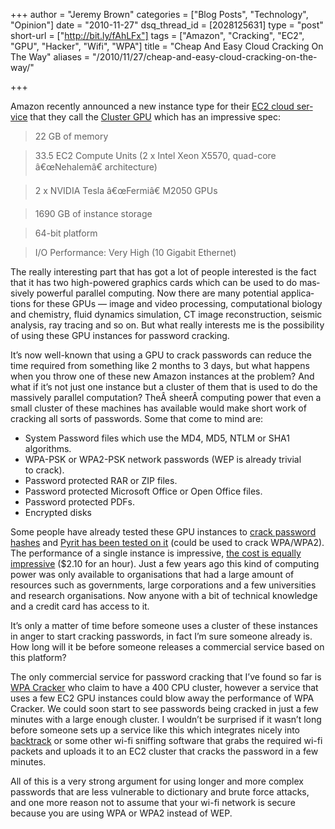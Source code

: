 +++
author = "Jeremy Brown"
categories = ["Blog Posts", "Technology", "Opinion"]
date = "2010-11-27"
dsq_thread_id = [2028125631]
type = "post"
short-url = ["http://bit.ly/fAhLFx"]
tags = ["Amazon", "Cracking", "EC2", "GPU", "Hacker", "Wifi", "WPA"]
title = "Cheap And Easy Cloud Cracking On The Way"
aliases = "/2010/11/27/cheap-and-easy-cloud-cracking-on-the-way/"

+++

Ama­zon recently announced a new instance type for their [EC2 cloud ser­vice][1] that they call the [Clus­ter GPU][2] which has an impres­sive spec:

> 22 GB of mem­ory

> 33.5 EC2 Com­pute Units (2 x Intel Xeon X5570, quad-core â€œNehalemâ€ archi­tec­ture)

> 2 x NVIDIA Tesla â€œFer­miâ€ M2050 GPUs

> 1690 GB of instance stor­age

> 64-bit plat­form

> I/O Per­for­mance: Very High (10 Giga­bit Ethernet)

The really inter­est­ing part that has got a lot of peo­ple inter­ested is the fact that it has two high-powered graph­ics cards which can be used to do mas­sively pow­er­ful par­al­lel com­put­ing. Now there are many poten­tial appli­ca­tions for these GPUs — image and video pro­cess­ing, com­pu­ta­tional biol­ogy and chem­istry, fluid dynam­ics sim­u­la­tion, CT image recon­struc­tion, seis­mic analy­sis, ray trac­ing and so on. <span class="pullquote">But what really inter­ests me is the pos­si­bil­ity of using these GPU instances for pass­word cracking.</span>

It’s now well-known that using a GPU to crack pass­words can reduce the time required from some­thing like 2 months to 3 days, but what hap­pens when you throw one of these new Ama­zon instances at the prob­lem? And what if it’s not just one instance but a clus­ter of them that is used to do the mas­sively par­al­lel com­pu­ta­tion? TheÂ sheerÂ com­put­ing power that even a small clus­ter of these machines has avail­able would make short work of crack­ing all sorts of pass­words. Some that come to mind are:

  * Sys­tem Pass­word files which use the MD4, MD5, NTLM or SHA1 algorithms.
  * WPA-PSK or WPA2-PSK net­work pass­words (WEP is already triv­ial to crack).
  * Pass­word pro­tected RAR or ZIP files.
  * Pass­word pro­tected Microsoft Office or Open Office files.
  * Pass­word pro­tected PDFs.
  * Encrypted disks

Some peo­ple have already tested these GPU instances to [crack pass­word hashes][3] and [Pyrit has been tested on it][4] (could be used to crack WPA/WPA2). The per­for­mance of a sin­gle instance is impres­sive, [the cost is equally impres­sive][5] ($2.10 for an hour). Just a few years ago this kind of com­put­ing power was only avail­able to organ­i­sa­tions that had a large amount of resources such as gov­ern­ments, large cor­po­ra­tions and a few uni­ver­si­ties and research organ­i­sa­tions. Now any­one with a bit of tech­ni­cal knowl­edge and a credit card has access to it.

It’s only a mat­ter of time before some­one uses a clus­ter of these instances in anger to start crack­ing pass­words, in fact I’m sure some­one already is. How long will it be before some­one releases a com­mer­cial ser­vice based on this platform?

The only com­mer­cial ser­vice for pass­word crack­ing that I’ve found so far is [WPA Cracker][6] who claim to have a 400 CPU clus­ter, how­ever a ser­vice that uses a few EC2 GPU instances could blow away the per­for­mance of WPA Cracker. We could soon start to see pass­words being cracked in just a few min­utes with a large enough clus­ter. I wouldn’t be sur­prised if it wasn’t long before some­one sets up a ser­vice like this which inte­grates nicely into [back­track][7] or some other wi-fi sniff­ing soft­ware that grabs the required wi-fi pack­ets and uploads it to an EC2 clus­ter that cracks the pass­word in a few minutes.

All of this is a very strong argu­ment for using longer and more com­plex pass­words that are less vul­ner­a­ble to dic­tio­nary and brute force attacks, and one more rea­son not to assume that your wi-fi net­work is secure because you are using WPA or WPA2 instead of WEP.

 [1]: https://aws.amazon.com/ec2/
 [2]: https://aws.amazon.com/ec2/hpc-applications/
 [3]: http://stacksmashing.net/2010/11/15/cracking-in-the-cloud-amazons-new-ec2-gpu-instances/
 [4]: https://groups.google.com/group/pyrit/browse_thread/thread/6fb00f6c41e6ee0c
 [5]: http://aws.amazon.com/ec2/pricing/
 [6]: http://www.wpacracker.com/
 [7]: http://www.backtrack-linux.org/
